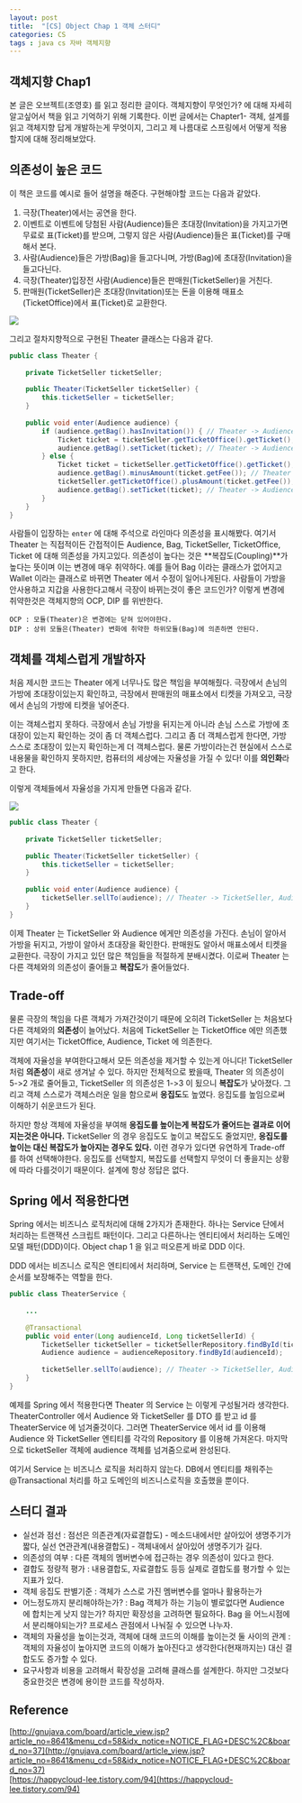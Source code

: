 ```yaml
---
layout: post
title:  "[CS] Object Chap 1 객체 스터디"
categories: CS
tags : java cs 자바 객체지향
---
```


## 객체지향 Chap1

본 글은 오브젝트(조영호) 를 읽고 정리한 글이다. 객체지향이 무엇인가? 에 대해
자세히 알고싶어서 책을 읽고 기억하기 위해 기록한다. 이번 글에서는 Chapter1- 객체, 설계를
읽고 객체지향 답게 개발하는게 무엇이지, 그리고 제 나름대로 스프링에서 어떻게 적용할지에 대해 정리해보았다.

## 의존성이 높은 코드

이 책은 코드를 예시로 들어 설명을 해준다. 구현해야할 코드는 다음과 같았다.

1. 극장(Theater)에서는 공연을 한다.
2. 이벤트로 이벤트에 당첨된 사람(Audience)들은 초대장(Invitation)을 가지고가면 무료로 표(Ticket)를 받으며, 그렇지 않은 사람(Audience)들은 표(Ticket)를 구매해서 본다.
3. 사람(Audience)들은 가방(Bag)을 들고다니며, 가방(Bag)에 초대장(Invitation)을 들고다닌다.
4. 극장(Theater)입장전 사람(Audience)들은 판매원(TicketSeller)을 거친다.
5. 판매원(TicketSeller)은 초대장(Invitation)또는 돈을 이용해 매표소(TicketOffice)에서 표(Ticket)로 교환한다.

<img src="../../assets/img/posts/cs/obj1-1.PNG">

그리고 절차지향적으로 구현된 Theater 클래스는 다음과 같다.

```java
public class Theater {
    
    private TicketSeller ticketSeller;
    
    public Theater(TicketSeller ticketSeller) {
        this.ticketSeller = ticketSeller;
    }
    
    public void enter(Audience audience) {
        if (audience.getBag().hasInvitation()) { // Theater -> Audience, Bag
            Ticket ticket = ticketSeller.getTicketOffice().getTicket(); // Theater -> TicketSeller, TicketOffice, Ticket
            audience.getBag().setTicket(ticket); // Theater -> Audience, Bag
        } else {
            Ticket ticket = ticketSeller.getTicketOffice().getTicket(); // Theater -> TicketSeller, TicketOffice, Ticket
            audience.getBag().minusAmount(ticket.getFee()); // Theater -> Audience, Bag, Ticket
            ticketSeller.getTicketOffice().plusAmount(ticket.getFee()); // Theater -> TicketSeller, TicketOffice, Ticket
            audience.getBag().setTicket(ticket); // Theater -> Audience, Bag, Ticket
        }
    }
}
```

사람들이 입장하는 `enter` 에 대해 주석으로 라인마다 의존성을 표시해봤다.
여기서 Theater 는 직접적이든 간접적이든 Audience, Bag, TicketSeller, TicketOffice, Ticket 에 대해 의존성을 가지고있다.
의존성이 높다는 것은 **복잡도(Coupling)**가 높다는 뜻이며 이는 변경에 매우 취약하다. 예를 들어 Bag 이라는 클래스가 없어지고
Wallet 이라는 클래스로 바뀌면 Theater 에서 수정이 일어나게된다. 사람들이 가방을 안사용하고 지갑을 사용한다고해서 극장이
바뀌는것이 좋은 코드인가? 이렇게 변경에 취약한것은 객체지향의 OCP, DIP 를 위반한다.

```
OCP : 모듈(Theater)은 변경에는 닫혀 있어야한다.
DIP : 상위 모듈은(Theater) 변화에 취약한 하위모듈(Bag)에 의존하면 안된다.
```

## 객체를 객체스럽게 개발하자

처음 제시한 코드는 Theater 에게 너무나도 많은 책임을 부여해줬다. 극장에서 손님의 가방에 초대장이있는지 확인하고,
극장에서 판매원의 매표소에서 티켓을 가져오고, 극장에서 손님의 가방에 티켓을 넣어준다.

이는 객체스럽지 못하다. 극장에서 손님 가방을 뒤지는게 아니라 손님 스스로 가방에 초대장이 있는지 확인하는 것이 좀 더 객체스럽다.
그리고 좀 더 객체스럽게 한다면, 가방 스스로 초대장이 있는지 확인하는게 더 객체스럽다. 물론 가방이라는건 현실에서 스스로 내용물을
확인하지 못하지만, 컴퓨터의 세상에는 자율성을 가질 수 있다! 이를 **의인화**라고 한다.

이렇게 객체들에서 자율성을 가지게 만들면 다음과 같다.

<img src="../../assets/img/posts/cs/obj1-2.PNG">

```java
public class Theater {
    
    private TicketSeller ticketSeller;
    
    public Theater(TicketSeller ticketSeller) {
        this.ticketSeller = ticketSeller;
    }
    
    public void enter(Audience audience) {
        ticketSeller.sellTo(audience); // Theater -> TicketSeller, Audience
    }
}
```

이제 Theater 는 TicketSeller 와 Audience 에게만 의존성을 가진다. 손님이 알아서 가방을 뒤지고, 가방이 알아서 초대장을 확인한다.
판매원도 알아서 매표소에서 티켓을 교환한다. 극장이 가지고 있던 많은 책임들을 적절하게 분배시켰다. 이로써 Theater 는 다른 객체와의
의존성이 줄어들고 **복잡도**가 줄어들었다.

## Trade-off

물론 극장의 책임을 다른 객체가 가져간것이기 때문에 오히려 TicketSeller 는 처음보다 다른 객체와의 **의존성**이 늘어났다.
처음에 TicketSeller 는 TicketOffice 에만 의존했지만 여기서는 TicketOffice, Audience, Ticket 에 의존한다.

객체에 자율성을 부여한다고해서 모든 의존성을 제거할 수 있는게 아니다! TicketSeller 처럼 **의존성**이 새로 생겨날 수 있다.
하지만 전체적으로 봤을때, Theater 의 의존성이 5->2 개로 줄어들고, TicketSeller 의 의존성은 1->3 이 됬으니 **복잡도**가 낮아졌다.
그리고 객체 스스로가 객체스러운 일을 함으로써 **응집도**도 높였다. 응집도를 높임으로써 이해하기 쉬운코드가 된다.

하지만 항상 객체에 자율성을 부여해 **응집도를 높이는게 복잡도가 줄어드는 결과로 이어지는것은 아니다.**
TicketSeller 의 경우 응집도도 높이고 복잡도도 줄었지만, **응집도를 높이는 대신 복잡도가 높아지는 경우도 있다.**
이런 경우가 있다면 유연하게 Trade-off 를 하여 선택해야한다. 응집도를 선택할지, 복잡도를 선택할지 무엇이
더 좋을지는 상황에 따라 다를것이기 때문이다. 설계에 항상 정답은 없다.

## Spring 에서 적용한다면

Spring 에서는 비즈니스 로직처리에 대해 2가지가 존재한다. 하나는 Service 단에서 처리하는 트랜잭션 스크립트 패턴이다.
그리고 다른하나는 엔티티에서 처리하는 도메인 모델 패턴(DDD)이다. Object chap 1 을 읽고 떠오른게 바로 DDD 이다.

DDD 에서는 비즈니스 로직은 엔티티에서 처리하며, Service 는 트랜잭션, 도메인 간에 순서를 보장해주는 역할을 한다.

```java
public class TheaterService {
    
    ...
    
    @Transactional
    public void enter(Long audienceId, Long ticketSellerId) {
        TicketSeller ticketSeller = ticketSellerRepository.findById(ticketSellerId);
        Audience audience = audienceRepository.findById(audienceId);
        
        ticketSeller.sellTo(audience); // Theater -> TicketSeller, Audience
    }
}
```

예제를 Spring 에서 적용한다면 Theater 의 Service 는 이렇게 구성될거라 생각한다.
TheaterController 에서 Audience 와 TicketSeller 를 DTO 를 받고 id 를 TheaterService 에 넘겨줄것이다.
그러면 TheaterService 에서 id 를 이용해 Audience 와 TicketSeller 엔티티를 각각의 Repository 를 이용해 가져온다.
마지막으로 ticketSeller 객체에 audience 객체를 넘겨줌으로써 완성된다.

여기서 Service 는 비즈니스 로직을 처리하지 않는다.
DB에서 엔티티를 채워주는 @Transactional 처리를 하고 도메인의 비즈니스로직을 호출했을 뿐이다.

## 스터디 결과

- 실선과 점선 : 점선은 의존관계(자료결합도) - 메소드내에서만 살아있어 생명주기가 짧다, 실선 연관관계(내용결합도) - 객체내에서 살아있어 생명주기가 길다.
- 의존성의 여부 : 다른 객체의 멤버변수에 접근하는 경우 의존성이 있다고 한다.
- 결합도 정량적 평가 : 내용결합도, 자료결합도 등등 실제로 결합도를 평가할 수 있는 지표가 있다.
- 객체 응집도 판별기준 : 객체가 스스로 가진 멤버변수를 얼마나 활용하는가
- 어느정도까지 분리해야하는가? : Bag 객체가 하는 기능이 별로없다면 Audience 에 합치는게 낫지 않는가? 하지만 확장성을 고려하면 필요하다. Bag 을 어느시점에서 분리해야되는가? 프로세스 관점에서 나눠질 수 있으면 나누자.
- 객체의 자율성을 높이는것과, 객체에 대해 코드의 이해를 높이는것 둘 사이의 관계 : 객체의 자율성이 높아지면 코드의 이해가 높아진다고 생각한다(현재까지는) 대신 결합도도 증가할 수 있다.
- 요구사항과 비용을 고려해서 확장성을 고려해 클래스를 설계한다. 하지만 그것보다 중요한것은 변경에 용이한 코드를 작성하자.

## Reference

[http://gnujava.com/board/article_view.jsp?article_no=8641&menu_cd=58&idx_notice=NOTICE_FLAG+DESC%2C&board_no=37](http://gnujava.com/board/article_view.jsp?article_no=8641&menu_cd=58&idx_notice=NOTICE_FLAG+DESC%2C&board_no=37)  
[https://happycloud-lee.tistory.com/94](https://happycloud-lee.tistory.com/94)  
